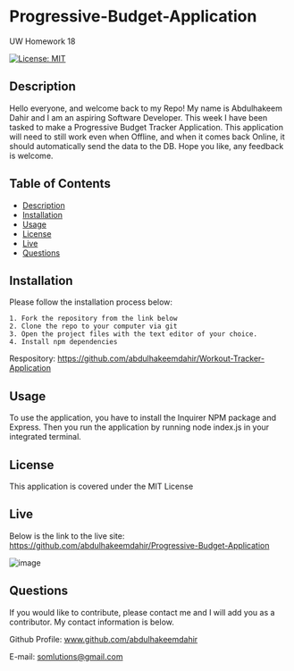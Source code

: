 # Progressive-Budget-Application
UW Homework 18


[![License: MIT](https://img.shields.io/badge/License-MIT-yellow.svg)](https://opensource.org/licenses/MIT)

## Description

Hello everyone, and welcome back to my Repo! My name is Abdulhakeem Dahir and I am an aspiring Software Developer. This week I have been tasked to make a Progressive Budget Tracker Application. This application will need to still work even when Offline, and when it comes back Online, it should automatically send the data to the DB. Hope you like, any feedback is welcome.

## Table of Contents

- [Description](#description)
- [Installation](#installation)
- [Usage](#usage)
- [License](#license)
- [Live](#live)
- [Questions](#questions)

## Installation

Please follow the installation process below:

```
1. Fork the repository from the link below
2. Clone the repo to your computer via git
3. Open the project files with the text editor of your choice.
4. Install npm dependencies
```

Respository:
https://github.com/abdulhakeemdahir/Workout-Tracker-Application

## Usage

To use the application, you have to install the Inquirer NPM package and Express. Then you run the application by running node index.js in your integrated terminal.

## License

This application is covered under the MIT License

## Live

Below is the link to the live site:
https://github.com/abdulhakeemdahir/Progressive-Budget-Application

![image](public/assets/images/hw18.png)

## Questions

If you would like to contribute, please contact me and I will add you as a contributor. My contact information is below.

Github Profile: www.github.com/abdulhakeemdahir

E-mail: somlutions@gmail.com
